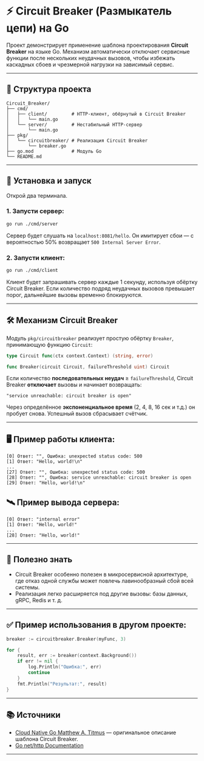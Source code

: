 # ⚡ Circuit Breaker (Размыкатель цепи) на Go

Проект демонстрирует применение шаблона проектирования **Circuit Breaker** на языке Go. Механизм автоматически отключает сервисные функции после нескольких неудачных вызовов, чтобы избежать каскадных сбоев и чрезмерной нагрузки на зависимый сервис.

---

## 📁 Структура проекта

```
Circuit_Breaker/
├── cmd/
│   ├── client/         # HTTP-клиент, обёрнутый в Circuit Breaker
│   │   └── main.go
│   └── server/         # Нестабильный HTTP-сервер
│       └── main.go
├── pkg/
│   └── circuitbreaker/ # Реализация Circuit Breaker
│       └── breaker.go
├── go.mod              # Модуль Go
└── README.md
```

---

## 🔧 Установка и запуск

Открой два терминала.

### 1. Запусти сервер:

```bash
go run ./cmd/server
```

Сервер будет слушать на `localhost:8081/hello`. Он имитирует сбои — с вероятностью 50% возвращает `500 Internal Server Error`.

### 2. Запусти клиент:

```bash
go run ./cmd/client
```

Клиент будет запрашивать сервер каждые 1 секунду, используя обёртку Circuit Breaker. Если количество подряд неудачных вызовов превышает порог, дальнейшие вызовы временно блокируются.

---

## 🛠 Механизм Circuit Breaker

Модуль `pkg/circuitbreaker` реализует простую обёртку `Breaker`, принимающую функцию `Circuit`:

```go
type Circuit func(ctx context.Context) (string, error)

func Breaker(circuit Circuit, failureThreshold uint) Circuit
```

Если количество **последовательных неудач** ≥ `failureThreshold`, Circuit Breaker **отключает** вызовы и начинает возвращать:

```text
"service unreachable: circuit breaker is open"
```

Через определённое **экспоненциальное время** (2, 4, 8, 16 сек и т.д.) он пробует снова. Успешный вызов сбрасывает счётчик.

---

## 🖥 Пример работы клиента:

```text
[0] Ответ: "", Ошибка: unexpected status code: 500
[1] Ответ: "Hello, world!\n"
...
[27] Ответ: "", Ошибка: unexpected status code: 500
[28] Ответ: "", Ошибка: service unreachable: circuit breaker is open
[29] Ответ: "Hello, world!\n"
```

## 🛰 Пример вывода сервера:

```text
[0] Ответ: "internal error"
[1] Ответ: "Hello, world!"
...
[28] Ответ: "Hello, world!"
```

---

## 📌 Полезно знать

- Circuit Breaker особенно полезен в микросервисной архитектуре, где отказ одной службы может повлечь лавинообразный сбой всей системы.
- Реализация легко расширяется под другие вызовы: базы данных, gRPC, Redis и т. д.

---

## ✅ Пример использования в другом проекте:

```go
breaker := circuitbreaker.Breaker(myFunc, 3)

for {
    result, err := breaker(context.Background())
    if err != nil {
        log.Println("Ошибка:", err)
        continue
    }
    fmt.Println("Результат:", result)
}
```

---

## 📚 Источники

- [Cloud Native Go Matthew A. Titmus](https://ftp.zhirov.kz/books/IT/Go/Облачный%20Go%20%28М.А.%20Титмус%29.pdf) — оригинальное описание шаблона Circuit Breaker.
- [Go net/http Documentation](https://pkg.go.dev/net/http)

---
